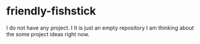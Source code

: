 # friendly-fishstick

I do not have any project. I It is just an empty repository
I am thinking about the some project ideas right now.
